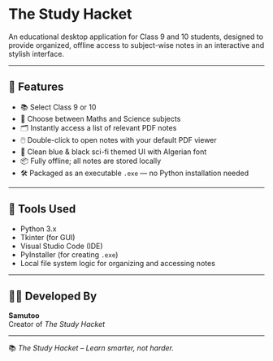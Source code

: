 # The Study Hacket

An educational desktop application for Class 9 and 10 students, designed to provide organized, offline access to subject-wise notes in an interactive and stylish interface.

---

## 🚀 Features

- 📚 Select Class 9 or 10
- 🧪 Choose between Maths and Science subjects
- 🗂️ Instantly access a list of relevant PDF notes
- 🖱️ Double-click to open notes with your default PDF viewer
- 🎨 Clean blue & black sci-fi themed UI with Algerian font
- 📦 Fully offline; all notes are stored locally
- 🛠️ Packaged as an executable `.exe` — no Python installation needed

---

## 🔧 Tools Used

- Python 3.x
- Tkinter (for GUI)
- Visual Studio Code (IDE)
- PyInstaller (for creating `.exe`)
- Local file system logic for organizing and accessing notes

---

## 👨‍💻 Developed By

**Samutoo**  
Creator of *The Study Hacket*

---

📚 *The Study Hacket – Learn smarter, not harder.*
